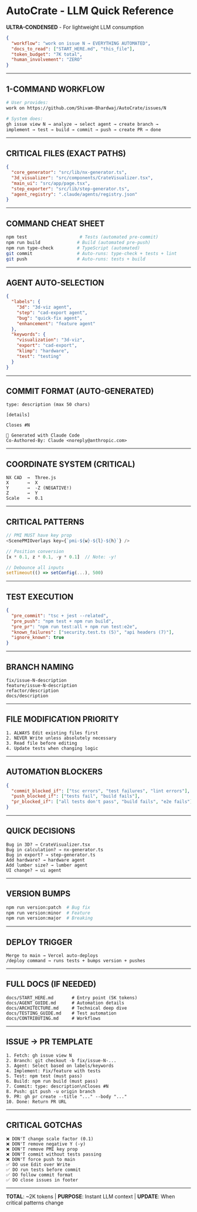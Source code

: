 # AutoCrate - LLM Quick Reference

**ULTRA-CONDENSED** - For lightweight LLM consumption

```json
{
  "workflow": "work on issue N → EVERYTHING AUTOMATED",
  "docs_to_read": ["START_HERE.md", "this_file"],
  "token_budget": "7K total",
  "human_involvement": "ZERO"
}
```

---

## 1-COMMAND WORKFLOW

```bash
# User provides:
work on https://github.com/Shivam-Bhardwaj/AutoCrate/issues/N

# System does:
gh issue view N → analyze → select agent → create branch →
implement → test → build → commit → push → create PR → done
```

---

## CRITICAL FILES (EXACT PATHS)

```json
{
  "core_generator": "src/lib/nx-generator.ts",
  "3d_visualizer": "src/components/CrateVisualizer.tsx",
  "main_ui": "src/app/page.tsx",
  "step_exporter": "src/lib/step-generator.ts",
  "agent_registry": ".claude/agents/registry.json"
}
```

---

## COMMAND CHEAT SHEET

```bash
npm test                    # Tests (automated pre-commit)
npm run build              # Build (automated pre-push)
npm run type-check         # TypeScript (automated)
git commit                 # Auto-runs: type-check + tests + lint
git push                   # Auto-runs: tests + build
```

---

## AGENT AUTO-SELECTION

```json
{
  "labels": {
    "3d": "3d-viz agent",
    "step": "cad-export agent",
    "bug": "quick-fix agent",
    "enhancement": "feature agent"
  },
  "keywords": {
    "visualization": "3d-viz",
    "export": "cad-export",
    "klimp": "hardware",
    "test": "testing"
  }
}
```

---

## COMMIT FORMAT (AUTO-GENERATED)

```
type: description (max 50 chars)

[details]

Closes #N

🤖 Generated with Claude Code
Co-Authored-By: Claude <noreply@anthropic.com>
```

---

## COORDINATE SYSTEM (CRITICAL)

```
NX CAD  →  Three.js
X       →  X
Y       →  -Z (NEGATIVE!)
Z       →  Y
Scale   →  0.1
```

---

## CRITICAL PATTERNS

```typescript
// PMI MUST have key prop
<ScenePMIOverlays key={`pmi-${w}-${l}-${h}`} />

// Position conversion
[x * 0.1, z * 0.1, -y * 0.1]  // Note: -y!

// Debounce all inputs
setTimeout(() => setConfig(...), 500)
```

---

## TEST EXECUTION

```json
{
  "pre_commit": "tsc + jest --related",
  "pre_push": "npm test + npm run build",
  "pre_pr": "npm run test:all + npm run test:e2e",
  "known_failures": ["security.test.ts (5)", "api headers (7)"],
  "ignore_known": true
}
```

---

## BRANCH NAMING

```
fix/issue-N-description
feature/issue-N-description
refactor/description
docs/description
```

---

## FILE MODIFICATION PRIORITY

```
1. ALWAYS Edit existing files first
2. NEVER Write unless absolutely necessary
3. Read file before editing
4. Update tests when changing logic
```

---

## AUTOMATION BLOCKERS

```json
{
  "commit_blocked_if": ["tsc errors", "test failures", "lint errors"],
  "push_blocked_if": ["tests fail", "build fails"],
  "pr_blocked_if": ["all tests don't pass", "build fails", "e2e fails"]
}
```

---

## QUICK DECISIONS

```
Bug in 3D? → CrateVisualizer.tsx
Bug in calculation? → nx-generator.ts
Bug in export? → step-generator.ts
Add hardware? → hardware agent
Add lumber size? → lumber agent
UI change? → ui agent
```

---

## VERSION BUMPS

```bash
npm run version:patch  # Bug fix
npm run version:minor  # Feature
npm run version:major  # Breaking
```

---

## DEPLOY TRIGGER

```
Merge to main → Vercel auto-deploys
/deploy command → runs tests + bumps version + pushes
```

---

## FULL DOCS (IF NEEDED)

```
docs/START_HERE.md       # Entry point (5K tokens)
docs/AGENT_GUIDE.md      # Automation details
docs/ARCHITECTURE.md     # Technical deep dive
docs/TESTING_GUIDE.md    # Test automation
docs/CONTRIBUTING.md     # Workflows
```

---

## ISSUE → PR TEMPLATE

```
1. Fetch: gh issue view N
2. Branch: git checkout -b fix/issue-N-...
3. Agent: Select based on labels/keywords
4. Implement: Fix/feature with tests
5. Test: npm test (must pass)
6. Build: npm run build (must pass)
7. Commit: type: description\nCloses #N
8. Push: git push -u origin branch
9. PR: gh pr create --title "..." --body "..."
10. Done: Return PR URL
```

---

## CRITICAL GOTCHAS

```
❌ DON'T change scale factor (0.1)
❌ DON'T remove negative Y (-y)
❌ DON'T remove PMI key prop
❌ DON'T commit without tests passing
❌ DON'T force push to main
✅ DO use Edit over Write
✅ DO run tests before commit
✅ DO follow commit format
✅ DO close issues in footer
```

---

**TOTAL**: ~2K tokens | **PURPOSE**: Instant LLM context | **UPDATE**: When critical patterns change
